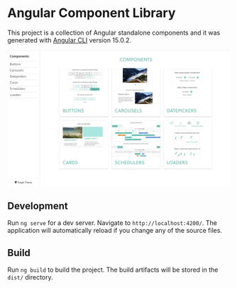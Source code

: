 # Angular Component Library

This project is a collection of Angular standalone components and it was generated with [Angular CLI](https://github.com/angular/angular-cli) version 15.0.2.


![](./src/assets/overview.JPG)


## Development

Run `ng serve` for a dev server. Navigate to `http://localhost:4200/`. The application will automatically reload if you change any of the source files.

## Build

Run `ng build` to build the project. The build artifacts will be stored in the `dist/` directory.
